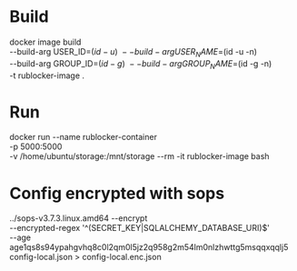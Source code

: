 # Build
docker image build \
    --build-arg USER_ID=$(id -u) \
    --build-arg USER_NAME=$(id -u -n) \
    --build-arg GROUP_ID=$(id -g) \
    --build-arg GROUP_NAME=$(id -g -n) \
    -t rublocker-image .

# Run
docker run --name rublocker-container \
    -p 5000:5000 \
    -v /home/ubuntu/storage:/mnt/storage
    --rm -it rublocker-image bash

# Config encrypted with sops
../sops-v3.7.3.linux.amd64 --encrypt \
    --encrypted-regex '^(SECRET_KEY|SQLALCHEMY_DATABASE_URI)$' \
    --age age1qs8s94ypahgvhq8c0l2qm0l5jz2q958g2m54lm0nlzhwttg5msqqxqqlj5 \
    config-local.json > config-local.enc.json
